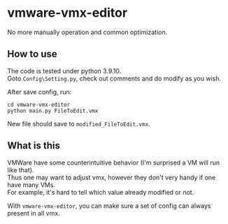 # vmware-vmx-editor
No more manually operation and common optimization.

## How to use

The code is tested under python 3.9.10.  
Goto `Config\Setting.py`, check out comments and do modify as you wish.

After save config, run:
```
cd vmware-vmx-editor
python main.py FileToEdit.vmx
```
New file should save to `modified_FileToEdit.vmx`.

## What is this

VMWare have some counterintuitive behavior (I'm surprised a VM will run like that).  
Thus one may want to adjust vmx, however they don't very handy if one have many VMs.  
For example, it's hard to tell which value already modified or not.

With `vmware-vmx-editor`, you can make sure a set of config can always present in all vmx.
